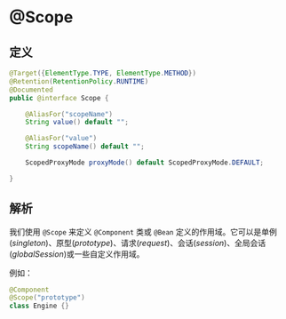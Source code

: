 # @Scope

## 定义

```java
@Target({ElementType.TYPE, ElementType.METHOD})
@Retention(RetentionPolicy.RUNTIME)
@Documented
public @interface Scope {

    @AliasFor("scopeName")
    String value() default "";

    @AliasFor("value")
    String scopeName() default "";

    ScopedProxyMode proxyMode() default ScopedProxyMode.DEFAULT;

}
```

## 解析

我们使用 `@Scope` 来定义 `@Component` 类或 `@Bean` 定义的作用域。它可以是单例\(_singleton_\)、原型\(_prototype_\)、请求\(_request_\)、会话\(_session_\)、全局会话\(_globalSession_\)或一些自定义作用域。

例如：

```java
@Component
@Scope("prototype")
class Engine {}

```



